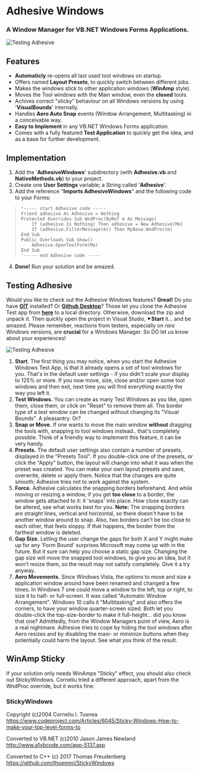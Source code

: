 
# Adhesive Windows

### A  Window Manager for VB.NET Windows Forms Applications.

![Testing Adhesive](http://darn.nl/adhesive/adhesive_test_app2.png)

## Features
 - **Automaticly** re-opens all last used tool windows on startup.
 - Offers named **Layout Presets**, to quickly switch between different jobs. 
 - Makes the windows stick to other application windows (**WinAmp** style).
 - Moves the Tool windows with the Main window, even the **closed** tools.
 - Achives correct "sticky" behaviour on all Windows versions by using '**VisualBounds**' internally.
 - Handles **Aero Auto Snap** events (Window Arrangement, Multitasking) in a conceivable way. 
 - **Easy to Implement** in any VB.NET Windows Forms application.
 - Comes with a fully featured **Test Application** to quickly get the idea, and as a base for further development.

## Implementation

 1. Add the '**AdhesiveWindows**' subdirectory (with **Adhesive.vb** and **NativeMethods.vb**) to your project.
 2. Create one **User Settings** variable; a String called '**Adhesive**'.
 3. Add the reference "**Imports AdhesiveWindows**" and the following code to your Forms:
>     '----- start Adhesive code -----
>     Friend adhesive As Adhesive = Nothing
>     Protected Overrides Sub WndProc(ByRef m As Message)
>         If (adhesive Is Nothing) Then adhesive = New Adhesive(Me)
>         If (adhesive.FilterMessage(m)) Then MyBase.WndProc(m)
>     End Sub
>     Public Overloads Sub Show()
>         Adhesive.OpenToolForm(Me)
>     End Sub
>     '----- end Adhesive code -----

 4. **Done!** Run your solution and be amazed.

## Testing Adhesive
Would you like to check out the Adhesive Windows features? **Great!** Do you have [**GIT**](https://github.com/git-for-windows/git/releaseshttps://github.com/git-for-windows/git/releases/latest "GIT for Windows") installed? 
Or [**Github Desktop**](https://desktop.github.com/ "Github Desktop")? Those let you clone the Adhesive Test app from [**here**](https://github.com/everheul/AdhesiveWindows.git "Adhesive Test") to a local directory. Otherwise, download the zip and unpack it. Then quickly open the project in Visual Studio, &#x2BC8;**Start** it... and be amazed.
Please remember, reactions from testers, especially on *rare* Windows versions, are **crucial** for a Windows Manager. So DO let us know about your experiences!

![Testing Adhesive](http://darn.nl/adhesive/adhesive_test_app1.png)

 1. **Start**. The first thing you may notice, when you start the Adhesive Windows Test App, is that it already opens a set of tool windows for you. That's in the default user settings - if you didn't scale your display to 125% or more. If you now move, size, close and/or open some tool windows and then exit, next time you will find everything exactly the way you left it.
 2. **Test Windows.** You can create as many Test Windows as you like, open them, close them, or click on "Reset" to remove them all. The border type of a test window can be changed without changing its "Visual Bounds". A pleasantry. Or?
 3. **Snap or Move.** If one wants to move the main window **without** dragging the tools with, snapping to tool windows instead.. that's completely possible.  Think of a friendly way to implement this feature, it can be very handy.
 4. **Presets.** The default user settings also contain a number of presets, displayed in the "Presets Tool". If you double-click one of the presets, or click the "Apply" button, the layout will change into what it was when the preset was created. You can make your own layout presets and save, overwrite, delete or apply them. Notice that the changes are quite smooth; Adhesive tries not to work against the system.
 5. **Force.** Adhesive calculates the snapping borders beforehand. And while moving or resizing a window, if you get **too close** to a border, the window gets attached to it: it 'snaps' into place. How close exactly can be altered, see what works best for you. **Note:** The snapping borders are straight lines, vertical and horizontal, so there doesn't have to be another window around to snap. Also, two borders can't be too close to each other, that feels sloppy. If that happens, the border from the farthest window is deleted. 
 6. **Gap Size.** Letting the user change the gaps for both X and Y might make up for any 'Form Bound' surprises Microsoft may come up with in the future. But it sure can help you choose a static gap size. Changing the gap size will move the snapped tool windows, to give you an idea, but it won't resize them, so the result may not satisfy completely. Give it a try anyway.
 7. **Aero Movements.** Since Windows Vista, the options to move and size a application window around have been renamed and changed a few times. In Windows 7 one could move a window to the left, top or right, to size it to half- or full-screen. It was called "Automatic Window Arrangement". Windows 10 calls it "Multitasking" and also offers the corners, to have your window quarter-screen sized. Both let you double-click the top-size-border to make it full-height... did you know that one? Admittedly, from the Window Managers point of view, Aero is a real nightmare. Adhesive tries to cope by hiding the tool windows after Aero resizes and by disabling the maxi- or minimize buttons when they potentially could harm the layout. See what you think of the result.

## WinAmp Sticky
If your solution only needs WinAmps "Sticky" effect, you should also check out StickyWindows. Corneliu tried a different approach, apart from the WndProc override, but it works fine:

### StickyWindows ###
Copyright (c)2004 Corneliu I. Tusnea
https://www.codeproject.com/Articles/6045/Sticky-Windows-How-to-make-your-top-level-forms-to

Converted to VB.NET (c)2010 Jason James Newland
http://www.a1vbcode.com/app-5137.asp

Converted to C++ (c) 2017 Thomas Freudenberg
https://github.com/thoemmi/StickyWindows
